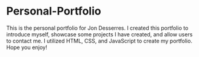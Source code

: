# Personal-Portfolio

This is the personal portfolio for Jon Desserres. I created this portfolio to introduce myself, showcase some projects I have created, and allow users to contact me. I utilized HTML, CSS, and JavaScript to create my portfolio. Hope you enjoy!
